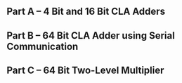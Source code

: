 ## Part A – 4 Bit and 16 Bit CLA Adders


## Part B – 64 Bit CLA Adder using Serial Communication


## Part C – 64 Bit Two-Level Multiplier
